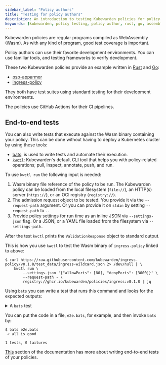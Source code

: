 ```yaml
---
sidebar_label: "Policy authors"
title: "Testing for policy authors"
description: An introduction to testing Kubewarden policies for policy authors.
keywords: [kubewarden, policy testing, policy author, rust, go, assemblyscript, development environment]
---
```


Kubewarden policies are regular programs compiled as WebAssembly (Wasm).
As with any kind of program, good test coverage is important.

Policy authors can use their favorite development environments. You can use familiar tools, and testing frameworks to verify development.

These two Kubewarden policies provide an example written in [Rust](/writing-policies/rust/01-intro-rust.md) and [Go](/writing-policies/go/01-intro-go.md):

- [psp-apparmor](https://github.com/kubewarden/psp-apparmor)
- [ingress-policy](https://github.com/kubewarden/ingress-policy)

They both have test suites using standard testing for their development environments.

The policies use GitHub Actions for their CI pipelines.

## End-to-end tests

You can also write tests that execute against the Wasm binary containing your policy.
This can be done without having to deploy a Kubernetes cluster by using these tools:

- [bats](https://github.com/bats-core/bats-core): is used to write tests and automate their execution.
- [`kwctl`](https://github.com/kubewarden/kwctl): Kubewarden's default CLI tool that helps you with policy-related operations; pull, inspect, annotate, push, and run.

To use `kwctl run` the following input is needed:

1. Wasm binary file reference of the policy to be run.
The Kubewarden policy can be loaded from the local filesystem (`file://`), an HTTP(s) server (`https://`), or an OCI registry (`registry://`).
1. The admission request object to be tested.
You provide it via the `--request-path` argument.
Or you can provide it on `stdin` by setting `--request-path` to `-`.
1. Provide policy settings for run time as an inline JSON via `--settings-json` flag.
Or a JSON, or a YAML file loaded from the filesystem via `--settings-path`.

After the test `kwctl` prints the `ValidationResponse` object to standard output.

This is how you use `kwctl` to test the Wasm binary of `ingress-policy` linked to above:

```
$ curl https://raw.githubusercontent.com/kubewarden/ingress-policy/v0.1.8/test_data/ingress-wildcard.json 2> /dev/null | \
    kwctl run \
        --settings-json '{"allowPorts": [80], "denyPorts": [3000]}' \
        --request-path - \
        registry://ghcr.io/kubewarden/policies/ingress:v0.1.8 | jq
```

Using `bats` you can write a test that runs this command and looks for the expected outputs:

<details>

<summary>A <code>bats</code> test</summary>

```bash
@test "all is good" {
  run kwctl run \
    --request-path test_data/ingress-wildcard.json \
    --settings-json '{"allowPorts": [80], "denyPorts": [3000]}' \
    ingress-policy.wasm

  # this prints the output when one the checks below fails
  echo "output = ${output}"

  # settings validation passed
  [[ "$output" == *"valid: true"* ]]

  # request accepted
  [[ "$output" == *"allowed: true"* ]]
}
```

</details>

You can put the code in a file, `e2e.bats`, for example, and then invoke `bats` by:

```
$ bats e2e.bats
 ✓ all is good

1 tests, 0 failures
```

[This](/writing-policies/go/05-e2e-tests.md) section of the documentation has more about writing end-to-end tests of your policies.
